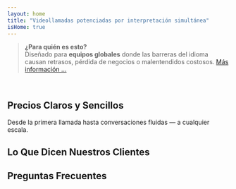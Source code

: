 ```yaml
---
layout: home
title: "Videollamadas potenciadas por interpretación simultánea"
isHome: true
---
```


<!-- text="Videollamadas potenciadas por traducción simultánea de voz." -->
<!-- text="Las aulas tardan años; InterMind ofrece comprensión en tiempo real hoy, en todos los idiomas." -->
<!-- text="Reuniones por video **multilingües** con interpretación por **voz**" -->
<!-- title="Reuniones por video con interpretación **en vivo**" -->

<HeroSection
  title="Reúnase en **cualquier** idioma"
  text="Hable en su idioma nativo. Escuche a todos los demás — como si también lo hablaran.">

  <AuthButton text="Escuche la diferencia" buttonClass="brand"/>
</HeroSection>

> **¿Para quién es esto?**  
> Diseñado para **equipos globales** donde las barreras del idioma causan retrasos, pérdida de negocios o malentendidos costosos. [Más información ...](./product/overview/markets)

<br>

<span id="1"></span>
<FeatureBlock :card="{
  title: 'Traducción ≠ Comprensión. Esto es lo siguiente.',
  details: 'Sin importar el idioma, **su voz es escuchada — y comprendida** — como si compartieran la misma lengua.',
    items: [
      '⚡︎ De forma natural, en [tiempo real](./product/overview/how-it-works), y sin subtítulos ni retrasos.',
      '✧ La interpretación potenciada por IA captura el tono, la intención y la terminología específica de la industria.',
    ],
  link: './product/overview/what-is-intermind',
  src: {
    light: '/1l.png',
    dark: '/1d.png',
  },
  inversion: false
}" />

<span id="2"></span>
<FeatureBlock :card="{
    title: 'La mente dentro de sus reuniones',
    details: 'InterMind convierte cada llamada multilingüe en conocimiento claro y consultable.',
    items: [
      '🔍 **Pregunte cualquier cosa** — la IA encuentra respuestas **en todas sus reuniones**.',
      '✧ Extrae automáticamente tareas, responsables y fechas límite.',
      '✧ Resume los puntos clave en cualquier idioma — instantáneamente.',
    ],
    link: './product/overview/how-it-works#🧩-deep-memory-deep-understanding',
    src: {
      light: '/2l.png',
      dark: '/2d.png',
    },
    inversion: true
  }" />

<span id="3"></span>
<FeatureBlock :card="{
    title: 'Diseñado para reuniones serias — no solo para charlar',
    details: 'InterMind es una **plataforma de reuniones por video de nivel profesional**, no un complemento o plugin ligero.',
    items: [
      '✧ Resolución 1080p, supresión inteligente de ruido, programación, moderación, compartir pantalla, grabación, subtitulado, chat entre participantes e integración con calendario — todo incluido, listo para usar.',
    ],
    link: './product/overview/how-it-works',
    src: {
      light: '/3.png',
      dark: '/3.png',
    },
    inversion: false
  }" />

<span id="4"></span>
<FeatureBlock
  :card="{
    title: 'Privacidad donde importa',
    details:
      'InterMind está diseñado para conversaciones críticas de confianza — donde la privacidad y el control son más importantes.',
    items: [
      '⚡︎ [Zonas de privacidad](./product/overview/privacy-architecture) — UE, EE. UU., SE Asia',
      '✧ **Cero entrenamiento de datos**. Sin acceso de terceros.'
    ],
    link: './product/overview/privacy-architecture',
    src: {
      light: '/4.png',
      dark: '/4.png',
    },
    inversion: true
  }"
/>

<span id="Pricing"></span>

## Precios Claros y Sencillos

Desde la primera llamada hasta conversaciones fluidas — a cualquier escala.

<PricingPlans :plans="[
  {
    title: '**Básico** 1 usuario',
    price: '**Gratis**',
    details: '25 reuniones gratuitas',
    items: [
      'Reuniones de video para **100** participantes [💬](#3)',
      '**30** GB de almacenamiento compartido por usuario',
      'Búsqueda en todas tus reuniones [💬](#2)',
      'Interpretación simultánea [💬](#1)',
    ],
  },
  {
    title: '**Pro** 1-99 usuarios',
    price: '**$20** /mes/usuario, facturado anualmente',
    details: 'o $25 facturado mensualmente',
    items: [
      'Reuniones de video para **150** participantes [💬](#3)',
      '**2** TB de almacenamiento compartido por usuario',
      'Búsqueda en todas tus reuniones [💬](#2)',
      'Interpretación simultánea [💬](#1)',
    ],
  },
  {
    title: '**Empresarial** 1-250 usuarios',
    price: '**Precio personalizado**',
    details: 'Diseñado para la privacidad',
    items: [
      'Reuniones de video para **500** participantes [💬](#3)',
      '**5** TB de almacenamiento compartido por usuario',
      'Búsqueda en todas tus reuniones [💬](#2)',
      'Interpretación simultánea [💬](#1)',
      '**Zonas de Privacidad** [💬](#4)',
    ],
  }
]">
<AuthButton text="Prueba gratis" buttonClass="alt"/>
<AuthButton text="Comprar ahora" buttonClass="brand"/>
<ContactFormModalNav buttonText="Habla con nuestro equipo" buttonClass="alt"/>
</PricingPlans>

<span id="Testimonials"></span>

## Lo Que Dicen Nuestros Clientes

<AutoScrollTestimonials testimonialsUrl="/testimonials.json"/>

<span id="FAQ"></span>

## Preguntas Frecuentes

<AccordionGroup :items="
[
  {
    q: '¿Qué es un usuario con licencia y qué es un Participante?',
    a: 'Un *usuario con licencia* tiene una licencia gratuita o de pago y puede programar reuniones dentro de los límites de su plan. Los *Participantes* son los invitados — **no necesitan una cuenta o licencia** para unirse y pueden conectarse desde cualquier dispositivo **gratuitamente**.'
  },
  {
    q: '¿Cuántas personas pueden usar una licencia de InterMind?',
    a: 'Cada *usuario con licencia* puede organizar **reuniones ilimitadas**. Si varios miembros del equipo necesitan organizar reuniones simultáneamente, cada uno necesitará su propia licencia.'
  },
  {
    q: '¿Cuál es la duración máxima de una reunión?',
    a: 'Las reuniones pueden durar hasta **24 horas** en todos los planes.'
  },
  {
    q: '¿Hay un límite en el número de reuniones que puedo organizar?',
    a: 'El plan *Free Basic* incluye **25 reuniones gratuitas**. Los planes *Pro* y *Business* ofrecen reuniones ilimitadas con más participantes y control.'
  },
  {
    q: '¿Cómo garantiza InterMind la privacidad y seguridad de los datos?',
    a: 'InterMind es **privado por diseño**. Todos los datos se procesan y almacenan dentro de su **Zona de Privacidad** seleccionada — _EU_, _US_, o _Asia_. Cumplimos con [**GDPR**](https://gdpr.eu), [**CCPA**](https://oag.ca.gov/privacy/ccpa), y UAE PDPL, y **nunca usamos su contenido** para entrenamiento o acceso de terceros. El **control avanzado de Zona de Privacidad** está disponible en el plan **Business**.'
  },
  {
    q: '¿Puedo probar InterMind antes de comprar un plan?',
    a: 'Absolutamente. El plan *Free Basic* te da acceso completo a las funciones principales con **25 reuniones gratuitas** — incluyendo **interpretación simultánea** y **búsqueda de reuniones**. No se requiere tarjeta de crédito. Actualiza cuando quieras.'
  },
  {
    q: '¿Qué pasa si necesito ayuda o soporte?',
    a: 'El soporte está disponible a través de nuestro **centro de ayuda**, **correo electrónico** y **chat en vivo**. Los usuarios de *Business* obtienen **soporte prioritario** con un contacto dedicado.'
  },
  {
    q: '¿Cómo gestiono mi suscripción (actualizar, reducir o cancelar)?',
    a: 'Puedes cambiar tu plan en cualquier momento a través de la **configuración de tu cuenta**. Los cambios surten efecto **inmediatamente**. Para cancelaciones, los *planes mensuales* se cancelan al final del ciclo de facturación. Los *planes anuales* se pueden cancelar con un **reembolso prorrateado**.'
  },
  {
    q: '¿Qué idiomas admite InterMind para interpretación?',
    a: 'Admitimos **más de 100 idiomas** con interpretación en tiempo real. La lista sigue creciendo — consulta nuestro sitio web para actualizaciones.'
  },
  {
    q: '¿Puedo usar InterMind para webinars o eventos grandes?',
    a: 'Sí. Los planes *Pro* y *Business* son ideales para **reuniones grandes y webinars** — con soporte para hasta **500 participantes** en *Business*.'
  }
]
"/>